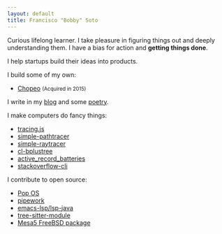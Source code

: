 ```yaml
---
layout: default
title: Francisco "Bobby" Soto
---
```


Curious lifelong learner. I take pleasure in figuring things out and deeply
understanding them. I have a bias for action and **getting things done**.

I help startups build their ideas into products.

I build some of my own:

- <a target="_blank" href="https://web.archive.org/web/20141219064754/https://www.chopeo.mx/">Chopeo</a> <small>(Acquired in 2015)</small>

I write in my [blog](/blog) and some [poetry](/poetry).

I make computers do fancy things:
- <a target="_blank" href="https://github.com/ebobby/tracing.js">tracing.js</a>
- <a target="_blank" href="https://github.com/ebobby/simple-pathtracer">simple-pathtracer</a>
- <a target="_blank" href="https://github.com/ebobby/simple-raytracer">simple-raytracer</a>
- <a target="_blank" href="https://github.com/ebobby/cl-bplustree">cl-bplustree</a>
- <a target="_blank" href="https://github.com/ebobby/active_record_batteries">active_record_batteries</a>
- <a target="_blank" href="https://github.com/ebobby/stackoverflow-cli">stackoverflow-cli</a>


I contribute to open source:
- <a target="_blank" href="https://github.com/pop-os/system76-power/pull/45">Pop OS</a>
- <a target="_blank" href="https://github.com/jpetazzo/pipework/pull/231">pipework</a>
- <a target="_blank" href="https://github.com/emacs-lsp/lsp-java/pull/177">emacs-lsp/lsp-java</a>
- <a target="_blank" href="https://github.com/casouri/tree-sitter-module/pull/27">tree-sitter-module</a>
- <a target="_blank" href="https://lists.freebsd.org/pipermail/cvs-ports/2003-October/014219.html">Mesa5 FreeBSD package</a>
